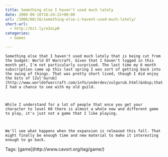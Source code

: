 ```yaml
---
title: Something else I haven’t used much lately
date: 2006-08-16T16:24:22+00:00
url: /2006/08/16/something-else-i-havent-used-much-lately/
short-url:
  - http://bit.ly/e2oLpN
categories:
  - Games

---
```

<div class='microid-mailto+http:sha1:9c082b7279db45c316fdc45c8b20ee1a6caecb0b'>
  
    Something else that I haven't used much lately that is being cut from the budget: World Of Warcraft. Given that I haven't logged in this month yet, I'm not particularly surprised. The last time my 6 month subscription came up this last spring I was sort of getting back into the swing of things. That was pretty short lived, though I did enjoy the bits of [Zul'Gurub](http://www.worldofwarcraft.com/info/underdev/zulgurub.html)&nbsp;that I had a chance to see with my old guild.
  
  
  
    While I understand for a lot of people that once you get your character to level 60 there is almost a whole new and different game to play, it's just not a game that I like playing.
  
  
  
    We'll see what happens when the expansion is released this fall. That might finally be enough time and new material to make it interesting enough to go back.
  
</div>

<div class="st-post-tags">
  Tags: [game](http://www.cavort.org/tag/game/)<br />
</div>